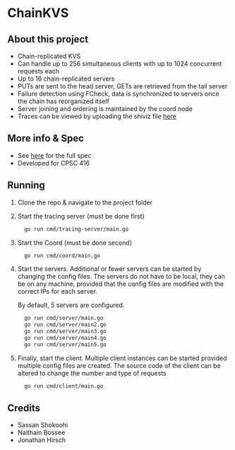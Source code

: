 # ChainKVS

## About this project
- Chain-replicated KVS
- Can handle up to 256 simultaneous clients with up to 1024 concurrent requests each
- Up to 16 chain-replicated servers
- PUTs are sent to the head server, GETs are retrieved from the tail server
- Failure detection using FCheck, data is synchronized to servers once the chain has reorganized itself
- Server joining and ordering is maintained by the coord node
- Traces can be viewed by uploading the shiviz file [here](https://bestchai.bitbucket.io/shiviz/index.html)

## More info & Spec
- See [here](https://github.com/jmhirsch/ChainKVS/blob/main/ChainedKVS%20Spec.pdf) for the full spec
- Developed for CPSC 416

## Running

1. Clone the repo & navigate to the project folder

2. Start the tracing server (must be done first)

   ```bash
     go run cmd/tracing-server/main.go
   ```

3. Start the Coord (must be done second)

   ```bash
     go run cmd/coord/main.go
   ```

4. Start the servers. Additional or fewer servers can be started by changing the config files. The servers do not have to be local, they can be on any machine, provided that the config files are modified with the correct IPs for each server.
 
   By default, 5 servers are configured.

   ```bash
     go run cmd/server/main.go
     go run cmd/server/main2.go
     go run cmd/server/main3.go
     go run cmd/server/main4.go
     go run cmd/server/main5.go
   ```

5. Finally, start the client. Multiple client instances can be started provided multiple config files are created. The source code of the client can be altered to change the number and type of requests

   ```bash
     go run cmd/client/main.go
   ```

## Credits
- Sassan Shokoohi
- Naithain Bossee
- Jonathan Hirsch
